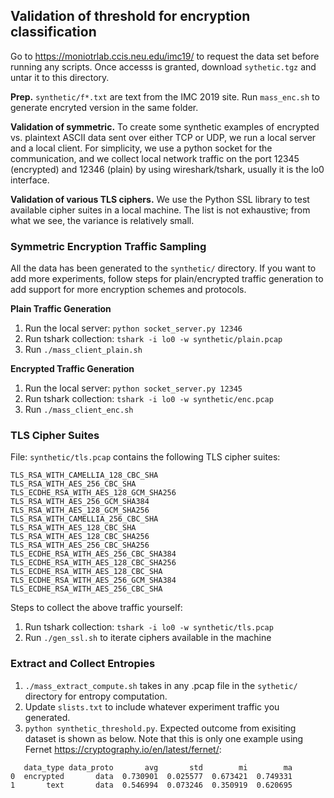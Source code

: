 ## Validation of threshold for encryption classification

Go to https://moniotrlab.ccis.neu.edu/imc19/ to request the data set before running any scripts. Once accesss is granted, download `sythetic.tgz` and untar it to this directory.

**Prep.** `synthetic/f*.txt` are text from the IMC 2019 site. Run `mass_enc.sh` to generate encryted version in the same folder.

**Validation of symmetric.** To create some synthetic examples of encrypted vs. plaintext ASCII data sent over either TCP or UDP, we run a local server and a local client. For simplicity, we use a python socket for the communication, and we collect local network traffic on the port 12345 (encrypted) and 12346 (plain) by using wireshark/tshark, usually it is the lo0 interface. 

**Validation of various TLS ciphers.** We use the Python SSL library to test available cipher suites in a local machine. The list is not exhaustive; from what we see, the variance is relatively small. 

### Symmetric Encryption Traffic Sampling 
All the data has been generated to the `synthetic/` directory. If you want to add more experiments, follow steps for plain/encrypted traffic generation to add support for more encryption schemes and protocols. 

**Plain Traffic Generation**
1. Run the local server: `python socket_server.py 12346`
2. Run tshark collection: `tshark -i lo0 -w synthetic/plain.pcap`
3. Run `./mass_client_plain.sh`

**Encrypted Traffic Generation**   
1. Run the local server: `python socket_server.py 12345`
2. Run tshark collection: `tshark -i lo0 -w synthetic/enc.pcap`
3. Run `./mass_client_enc.sh`

### TLS Cipher Suites 
File: `synthetic/tls.pcap` contains the following TLS cipher suites:
```
TLS_RSA_WITH_CAMELLIA_128_CBC_SHA
TLS_RSA_WITH_AES_256_CBC_SHA
TLS_ECDHE_RSA_WITH_AES_128_GCM_SHA256
TLS_RSA_WITH_AES_256_GCM_SHA384
TLS_RSA_WITH_AES_128_GCM_SHA256
TLS_RSA_WITH_CAMELLIA_256_CBC_SHA
TLS_RSA_WITH_AES_128_CBC_SHA
TLS_RSA_WITH_AES_128_CBC_SHA256
TLS_RSA_WITH_AES_256_CBC_SHA256
TLS_ECDHE_RSA_WITH_AES_256_CBC_SHA384
TLS_ECDHE_RSA_WITH_AES_128_CBC_SHA256
TLS_ECDHE_RSA_WITH_AES_128_CBC_SHA
TLS_ECDHE_RSA_WITH_AES_256_GCM_SHA384
TLS_ECDHE_RSA_WITH_AES_256_CBC_SHA
```    

Steps to collect the above traffic yourself:  
1. Run tshark collection: `tshark -i lo0 -w synthetic/tls.pcap`
2. Run `./gen_ssl.sh` to iterate ciphers available in the machine 

### Extract and Collect Entropies    
1. `./mass_extract_compute.sh` takes in any .pcap file in the `sythetic/` directory for entropy computation. 
2. Update `slists.txt` to include whatever experiment traffic you generated.
3. `python synthetic_threshold.py`. Expected outcome from exisiting dataset is shown as below. Note that this is only one example using Fernet https://cryptography.io/en/latest/fernet/:

```
   data_type data_proto       avg       std        mi        ma
0  encrypted       data  0.730901  0.025577  0.673421  0.749331
1       text       data  0.546994  0.073246  0.350919  0.620695
```
